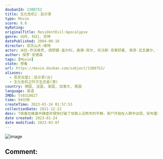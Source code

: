 ```yaml
---
doubanId: 1308752
title: 生化危机2：启示录
type: Movie
score: 8.0
myRating: 
originalTitle: ResidentEvil:Apocalypse
genre: 动作, 科幻, 恐怖
datePublished: 2004-09-10
director: 亚历山大·维特
actor: 米拉·乔沃维奇, 西耶娜·盖尔利, 奥德·菲尔, 托马斯·克莱舒曼, 索菲·瓦瓦塞尔, 何家蓓, 比利·帕罗特, undefined, 迈克·艾普斯, 马修·, 埃里克·马比斯, 伊恩·格雷, 泰德·路德齐克, 阿隆·艾布拉姆斯, 扎克·沃德, undefined, 雷萨克·艾多堤, 蒂姆·伯德, undefined, undefined, undefined, undefined, undefined, undefined, undefined, 安贝儿·马绍尔, undefined, 斯蒂芬·, undefined, 杰瑞德·哈里斯, undefined, 梅根·法伦布克
author: 保罗·安德森
tags: [Movie]
state: 想看
url: https://movie.douban.com/subject/1308752/
aliases:
  - 恶灵古堡2：启示录(台)
  - 生化危机之歼灭生还者(港)
country: 德国, 法国, 英国, 加拿大, 美国
language: 英语
IMDb: tt0318627
time: 94分钟
createTime: 2023-01-24 01:57:53
collectionDate: 2021-12-22
desc: T病毒在蜂巢中肆虐并很快打破了地面上浣熊市的平静，丧尸开始在人群中出现，安布雷拉公司将整个城市封锁，计划使用核武器摧毁城市以掩盖病毒外泄的事实。被安布雷拉注射T病毒使身体能力远超常人的爱丽丝（米拉·乔...
date created: 2023-01-24
date modified: 2023-03-07
---
```


![image](p1212493067.jpg)

Comment:
---
